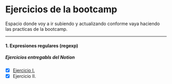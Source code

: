 # Ejercicios de la bootcamp  

Espacio donde voy a ir subiendo y actualizando conforme vaya haciendo las practicas de la bootcamp.
- - -  
#### 1. Expresiones regulares (regexp)  
##### Ejercicios entregabls del Notion
-  [x] [Ejercicio I.](1.%20Expresiones%20regulares%20(regexp)/Ejercicios_Temario_Git_Ejercicio_1.pdf)
-  [x] Ejercicio II.
